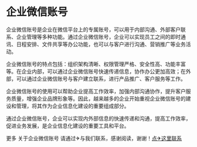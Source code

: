 # 企业微信账号

企业微信账号是企业在微信平台上的专属账号，可以用于内部沟通、外部客户联系、企业管理等多种功能。通过企业微信账号，企业可以实现员工之间的即时通讯、日程安排、文件共享等办公功能，也可以与客户进行沟通、营销推广等业务活动。

企业微信账号的特点包括：组织架构清晰、权限管理严格、安全性高、功能丰富等。在企业内部，可以通过企业微信账号快速传递信息，协作办公更加高效；在外部，可以通过企业微信账号与客户建立联系，进行产品推广、客户服务等工作。

企业微信账号的使用可以帮助企业提高工作效率，加强内部沟通协作，提升客户服务质量，增强企业品牌形象等。因此，越来越多的企业开始重视企业微信账号的建设和管理，将其作为企业信息化建设的重要组成部分。

通过企业微信账号，企业可以实现内外部信息的快速传递和沟通，提高工作效率，促进业务发展，是企业信息化建设的重要工具和平台。

更多 关于企业微信账号 请通过✈与我们联系，感谢阅读，谢谢！[点✈这里联系](https://acc.k02.cc)